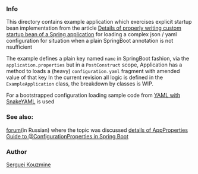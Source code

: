 ### Info

This directory contains example application which exercises explicit startup bean implementation from the article
[Details of properly writing custom startup bean of a Spring application](https://www.baeldung.com/running-setup-logic-on-startup-in-spring#2-the-initializingbean-interface)
for loading a complex json / yaml configuration for situation when a plain SpringBoot annotation is not nsufficient

The example defines a plain key named `name` in SpringBoot fashion, via the `application.properties`
but in a `PostConstruct` scope, Application has a method to loads a (heavy) `configuration.yaml` fragment with amended value of that key
In the current revision all logic is defined in the `ExampleApplication` class, the breakdown by classes is WIP.

For a bootstrapped configuration loading sample code from [YAML with SnakeYAML](https://www.baeldung.com/java-snake-yaml) is used

### See also:
  [forum](https://qna.habr.com/q/801303)(in Russian) where the topic was discussed
  [details of AppProperties](https://www.baeldung.com/properties-with-spring)
  [Guide to @ConfigurationProperties in Spring Boot](https://www.baeldung.com/configuration-properties-in-spring-boot) 

### Author
[Serguei Kouzmine](kouzmine_serguei@yahoo.com)
